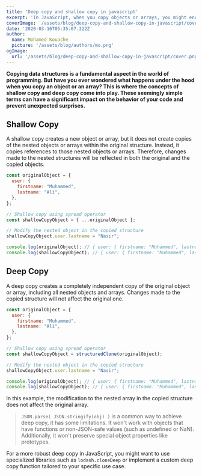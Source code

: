 ```yaml
---
title: 'Deep copy and shallow copy in javascript'
excerpt: 'In JavaScript, when you copy objects or arrays, you might encounter the concepts of "deep copy" and "shallow copy". These terms refer to different ways of copying data structures and have implications for how changes to the copied structure affect the original one.'
coverImage: '/assets/blog/deep-copy-and-shallow-copy-in-javascript/cover.png'
date: '2020-03-16T05:35:07.322Z'
author:
  name: Mohamed Kouache
  picture: '/assets/blog/authors/mo.png'
ogImage:
  url: '/assets/blog/deep-copy-and-shallow-copy-in-javascript/cover.png'
---
```



**Copying data structures is a fundamental aspect in the world of programming. But have you ever wondered what happens under the hood when you copy an object or an array? This is where the concepts of shallow copy and deep copy come into play. These seemingly simple terms can have a significant impact on the behavior of your code and prevent unexpected surprises.**

## Shallow Copy

A shallow copy creates a new object or array, but it does not create copies of the nested objects or arrays within the original structure. Instead, it copies references to those nested objects or arrays. Therefore, changes made to the nested structures will be reflected in both the original and the copied objects.

```javascript
const originalObject = {
  user: {
    firstname: "Muhammed",
    lastname: "Ali",
  },
};

// Shallow copy using spread operator
const shallowCopyObject = { ...originalObject };

// Modify the nested object in the copied structure
shallowCopyObject.user.lastname = "Nasir";

console.log(originalObject); // { user: { firstname: "Muhammed", lastname: "Nasir" } }
console.log(shallowCopyObject); // { user: { firstname: "Muhammed", lastname: "Nasir" } }
```

## Deep Copy

A deep copy creates a completely independent copy of the original object or array, including all nested objects and arrays. Changes made to the copied structure will not affect the original one.

```javascript
const originalObject = {
  user: {
    firstname: "Muhammed",
    lastname: "Ali",
  },
};

// Shallow copy using spread operator
const shallowCopyObject = structuredClone(originalObject);

// Modify the nested object in the copied structure
shallowCopyObject.user.lastname = "Nasir";

console.log(originalObject); // { user: { firstname: "Muhammed", lastname: "Ali" } }
console.log(shallowCopyObject); // { user: { firstname: "Muhammed", lastname: "Nasir" } }
```

In this example, the modification to the nested array in the copied structure does not affect the original array.

> `JSON.parse( JSON.stringify(obj) )` is a common way to achieve deep copy, it has some limitations. It won't work with objects that have functions or non-JSON-safe values (such as undefined or NaN). Additionally, it won't preserve special object properties like prototypes.

For a more robust deep copy in JavaScript, you might want to use specialized libraries such as `lodash.cloneDeep` or implement a custom deep copy function tailored to your specific use case.

